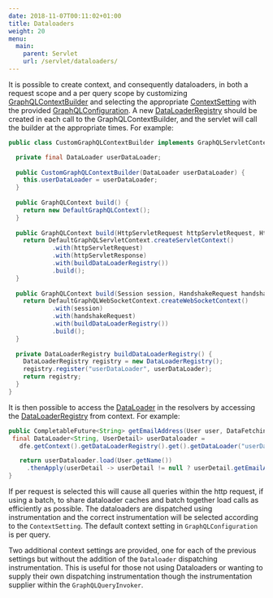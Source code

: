 ```yaml
---
date: 2018-11-07T00:11:02+01:00
title: Dataloaders
weight: 20
menu:
  main:
    parent: Servlet
    url: /servlet/dataloaders/
---
```


It is possible to create context, and consequently dataloaders, in both a request scope and a per query scope by 
customizing [GraphQLContextBuilder](https://github.com/graphql-java-kickstart/graphql-java-servlet/blob/master/graphql-java-kickstart/src/main/java/graphql/kickstart/execution/context/GraphQLContextBuilder.java) 
and selecting the appropriate [ContextSetting](https://github.com/graphql-java-kickstart/graphql-java-servlet/blob/master/graphql-java-kickstart/src/main/java/graphql/kickstart/execution/context/ContextSetting.java) 
with the provided [GraphQLConfiguration](https://github.com/graphql-java-kickstart/graphql-java-servlet/blob/master/graphql-java-servlet/src/main/java/graphql/kickstart/servlet/GraphQLConfiguration.java).
A new [DataLoaderRegistry](https://github.com/graphql-java/java-dataloader/blob/master/src/main/java/org/dataloader/DataLoaderRegistry.java) should be created in each call to the GraphQLContextBuilder, and the servlet will call the builder at the appropriate times.
For example:
```java
public class CustomGraphQLContextBuilder implements GraphQLServletContextBuilder {

  private final DataLoader userDataLoader;
    
  public CustomGraphQLContextBuilder(DataLoader userDataLoader) {
    this.userDataLoader = userDataLoader;
  }
    
  public GraphQLContext build() {
    return new DefaultGraphQLContext();
  }
    
  public GraphQLContext build(HttpServletRequest httpServletRequest, HttpServletResponse httpServletResponse) {
    return DefaultGraphQLServletContext.createServletContext()
            .with(httpServletRequest)
            .with(httpServletResponse)
            .with(buildDataLoaderRegistry())
            .build();
  }
    
  public GraphQLContext build(Session session, HandshakeRequest handshakeRequest) {
    return DefaultGraphQLWebSocketContext.createWebSocketContext()
            .with(session)
            .with(handshakeRequest)
            .with(buildDataLoaderRegistry())
            .build();
  }
    
  private DataLoaderRegistry buildDataLoaderRegistry() {
    DataLoaderRegistry registry = new DataLoaderRegistry();
    registry.register("userDataLoader", userDataLoader);
    return registry;
  }
}
```

It is then possible to access the [DataLoader](https://github.com/graphql-java/java-dataloader/blob/master/src/main/java/org/dataloader/DataLoader.java) 
in the resolvers by accessing the [DataLoaderRegistry](https://github.com/graphql-java/java-dataloader/blob/master/src/main/java/org/dataloader/DataLoaderRegistry.java) from context. For example:
 ```java
public CompletableFuture<String> getEmailAddress(User user, DataFetchingEnvironment dfe) { // User is the graphQL type
  final DataLoader<String, UserDetail> userDataloader =
    dfe.getContext().getDataLoaderRegistry().get().getDataLoader("userDataLoader"); // UserDetail is the data that is loaded

    return userDataloader.load(User.getName())
      .thenApply(userDetail -> userDetail != null ? userDetail.getEmailAddress() : null);
}
```
If per request is selected this will cause all queries within the http request, 
if using a batch, to share dataloader caches and batch together load calls as efficiently 
as possible. The dataloaders are dispatched using instrumentation and the correct instrumentation 
will be selected according to the `ContextSetting`. The default context setting in `GraphQLConfiguration` is per query.

Two additional context settings are provided, one for each of the previous settings but without the addition of the 
`Dataloader` dispatching instrumentation. This is useful for those not using Dataloaders or wanting to supply their 
own dispatching instrumentation though the instrumentation supplier within the `GraphQLQueryInvoker`.
